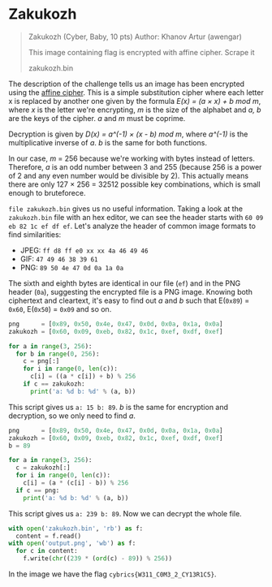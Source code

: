 # Zakukozh

> Zakukozh (Cyber, Baby, 10 pts)
> Author: Khanov Artur (awengar)
> 
> This image containing flag is encrypted with affine cipher. Scrape it
> 
> zakukozh.bin

The description of the challenge tells us an image has been encrypted using the [affine cipher](https://en.wikipedia.org/wiki/Affine_cipher). This is a simple substitution cipher where each letter x is replaced by another one given by the formula _E(x) = (a × x) + b mod m_, where _x_ is the letter we're encrypting, _m_ is the size of the alphabet and _a, b_ are the keys of the cipher. _a_ and _m_ must be coprime.

Decryption is given by _D(x) = a^(-1) × (x - b) mod m_, where _a^(-1)_ is the multiplicative inverse of _a_. _b_ is the same for both functions.

In our case, _m_ = 256 because we're working with bytes instead of letters. Therefore, _a_ is an odd number between 3 and 255 (because 256 is a power of 2 and any even number would be divisible by 2). This actually means there are only 127 × 256 = 32512 possible key combinations, which is small enough to bruteforece.

`file zakukozh.bin` gives us no useful information. Taking a look at the `zakukozh.bin` file with an hex editor, we can see the header starts with `60 09 eb 82 1c ef df ef`. Let's analyze the header of common image formats to find similarities:

- JPEG: `ff d8 ff e0 xx xx 4a 46 49 46`
- GIF: `47 49 46 38 39 61`
- PNG: `89 50 4e 47 0d 0a 1a 0a`

The sixth and eighth bytes are identical in our file (`ef`) and in the PNG header (`0a`), suggesting the encrypted file is a PNG image. Knowing both ciphertext and cleartext, it's easy to find out _a_ and _b_ such that E(`0x89`) = `0x60`, E(`0x50`) = `0x09` and so on.

```python
png      = [0x89, 0x50, 0x4e, 0x47, 0x0d, 0x0a, 0x1a, 0x0a]
zakukozh = [0x60, 0x09, 0xeb, 0x82, 0x1c, 0xef, 0xdf, 0xef]

for a in range(3, 256):
  for b in range(0, 256):
    c = png[:]
    for i in range(0, len(c)):
      c[i] = ((a * c[i]) + b) % 256
    if c == zakukozh:
      print('a: %d b: %d' % (a, b))
```

This script gives us `a: 15 b: 89`. _b_ is the same for encryption and decryption, so we only need to find _a_.

```python
png      = [0x89, 0x50, 0x4e, 0x47, 0x0d, 0x0a, 0x1a, 0x0a]
zakukozh = [0x60, 0x09, 0xeb, 0x82, 0x1c, 0xef, 0xdf, 0xef]
b = 89

for a in range(3, 256):
  c = zakukozh[:]
  for i in range(0, len(c)):
    c[i] = (a * (c[i] - b)) % 256
  if c == png:
    print('a: %d b: %d' % (a, b))
```

This script gives us `a: 239 b: 89`. Now we can decrypt the whole file.

```python
with open('zakukozh.bin', 'rb') as f:
  content = f.read()
with open('output.png', 'wb') as f:
  for c in content:
    f.write(chr((239 * (ord(c) - 89)) % 256))
```

In the image we have the flag `cybrics{W311_C0M3_2_CY13R1C5}`.
